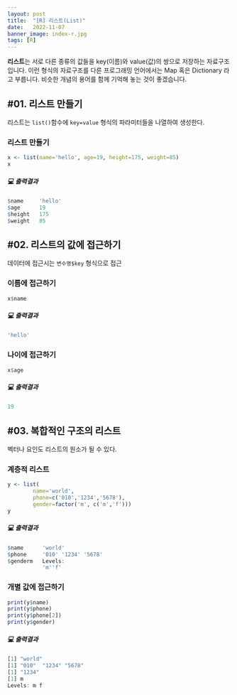 ```yaml
---
layout: post
title:  "[R] 리스트(List)"
date:   2022-11-07
banner_image: index-r.jpg
tags: [R]
---
```


**리스트**는 서로 다른 종류의 값들을 key(이름)와 value(값)의 쌍으로 저장하는 자료구조 입니다. 이런 형식의 자료구조를 다른 프로그래밍 언어에서는 Map 혹은 Dictionary 라고 부릅니다. 비슷한 개념의 용어를 함께 기억해 놓는 것이 좋겠습니다.

<!--more-->

## #01. 리스트 만들기

리스트는 `list()`함수에 `key=value` 형식의 파라미터들을 나열하여 생성한다.

### 리스트 만들기

```r
x <- list(name='hello', age=19, height=175, weight=85)
x
```

##### 💻 출력결과
    
```r
$name     'hello'
$age      19
$height   175
$weight   85
```
    

## #02. 리스트의 값에 접근하기

데이터에 접근시는 `변수명$key` 형식으로 접근

### 이름에 접근하기

```r
x$name
```

##### 💻 출력결과
    
```r
'hello'
```
    

### 나이에 접근하기

```r
x$age
```

##### 💻 출력결과
    
```r
19
```
    

## #03. 복합적인 구조의 리스트

벡터나 요인도 리스트의 원소가 될 수 있다.

### 계층적 리스트

```r
y <- list(
        name='world',
        phone=c('010','1234','5678'),
        gender=factor('m', c('m','f')))
y
```

##### 💻 출력결과
    
```r
$name      'world'
$phone     '010' '1234' '5678'
$genderm   Levels:
           'm''f'
```
    

### 개별 값에 접근하기

```r
print(y$name)
print(y$phone)
print(y$phone[2])
print(y$gender)
```

##### 💻 출력결과
    
```r
[1] "world"
[1] "010"  "1234" "5678"
[1] "1234"
[1] m
Levels: m f
```